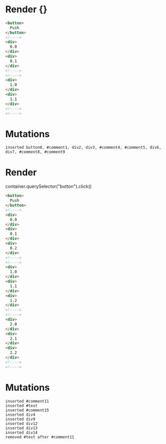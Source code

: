 # Render {}
```html
<button>
  Push
</button>
<!---->
<div>
  0.0
</div>
<div>
  0.1
</div>
<!---->
<!---->
<div>
  1.0
</div>
<div>
  1.1
</div>
<!---->
<!---->
```

# Mutations
```
inserted button0, #comment1, div2, div3, #comment4, #comment5, div6, div7, #comment8, #comment9
```


# Render 
container.querySelector("button").click()

```html
<button>
  Push
</button>
<!---->
<div>
  0.0
</div>
<div>
  0.1
</div>
<div>
  0.2
</div>
<!---->
<!---->
<div>
  1.0
</div>
<div>
  1.1
</div>
<div>
  1.2
</div>
<!---->
<!---->
<div>
  2.0
</div>
<div>
  2.1
</div>
<div>
  2.2
</div>
<!---->
<!---->
```

# Mutations
```
inserted #comment11
inserted #text
inserted #comment15
inserted div4
inserted div9
inserted div12
inserted div13
inserted div14
removed #text after #comment11
```